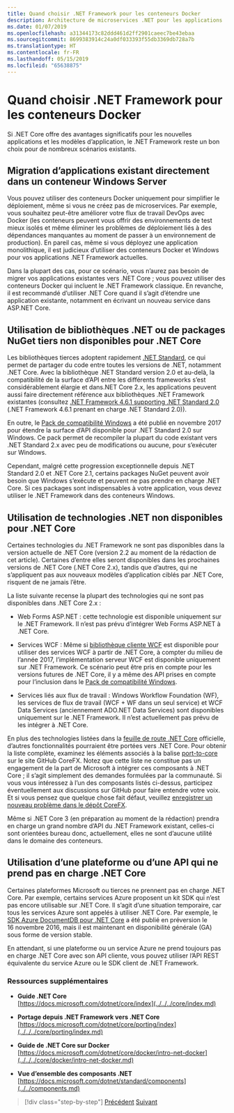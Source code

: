 ```yaml
---
title: Quand choisir .NET Framework pour les conteneurs Docker
description: Architecture de microservices .NET pour les applications .NET en conteneur | Quand choisir .NET Framework pour les conteneurs Docker
ms.date: 01/07/2019
ms.openlocfilehash: a31344173c82ddd461d2ff2901caeec7be43ebaa
ms.sourcegitcommit: 8699383914c24a0df033393f55db3369db728a7b
ms.translationtype: HT
ms.contentlocale: fr-FR
ms.lasthandoff: 05/15/2019
ms.locfileid: "65638875"
---
```

# <a name="when-to-choose-net-framework-for-docker-containers"></a>Quand choisir .NET Framework pour les conteneurs Docker

Si .NET Core offre des avantages significatifs pour les nouvelles applications et les modèles d’application, le .NET Framework reste un bon choix pour de nombreux scénarios existants.

## <a name="migrating-existing-applications-directly-to-a-windows-server-container"></a>Migration d’applications existant directement dans un conteneur Windows Server

Vous pouvez utiliser des conteneurs Docker uniquement pour simplifier le déploiement, même si vous ne créez pas de microservices. Par exemple, vous souhaitez peut-être améliorer votre flux de travail DevOps avec Docker (les conteneurs peuvent vous offrir des environnements de test mieux isolés et même éliminer les problèmes de déploiement liés à des dépendances manquantes au moment de passer à un environnement de production). En pareil cas, même si vous déployez une application monolithique, il est judicieux d’utiliser des conteneurs Docker et Windows pour vos applications .NET Framework actuelles.

Dans la plupart des cas, pour ce scénario, vous n’aurez pas besoin de migrer vos applications existantes vers .NET Core ; vous pouvez utiliser des conteneurs Docker qui incluent le .NET Framework classique. En revanche, il est recommandé d’utiliser .NET Core quand il s’agit d’étendre une application existante, notamment en écrivant un nouveau service dans ASP.NET Core.

## <a name="using-third-party-net-libraries-or-nuget-packages-not-available-for-net-core"></a>Utilisation de bibliothèques .NET ou de packages NuGet tiers non disponibles pour .NET Core

Les bibliothèques tierces adoptent rapidement [.NET Standard](../../net-standard.md), ce qui permet de partager du code entre toutes les versions de .NET, notamment .NET Core. Avec la bibliothèque .NET Standard version 2.0 et au-delà, la compatibilité de la surface d’API entre les différents frameworks s’est considérablement élargie et dans.NET Core 2.x, les applications peuvent aussi faire directement référence aux bibliothèques .NET Framework existantes (consultez [.NET Framework 4.6.1 supporting .NET Standard 2.0](https://github.com/dotnet/standard/blob/master/docs/planning/netstandard-2.0/README.md#net-framework-461-supporting-net-standard-20) (.NET Framework 4.6.1 prenant en charge .NET Standard 2.0)).

En outre, le [Pack de compatibilité Windows](../../../core/porting/windows-compat-pack.md) a été publié en novembre 2017 pour étendre la surface d’API disponible pour .NET Standard 2.0 sur Windows. Ce pack permet de recompiler la plupart du code existant vers .NET Standard 2.x avec peu de modifications ou aucune, pour s’exécuter sur Windows.

Cependant, malgré cette progression exceptionnelle depuis .NET Standard 2.0 et .NET Core 2.1, certains packages NuGet peuvent avoir besoin que Windows s’exécute et peuvent ne pas prendre en charge .NET Core. Si ces packages sont indispensables à votre application, vous devez utiliser le .NET Framework dans des conteneurs Windows.

## <a name="using-net-technologies-not-available-for-net-core"></a>Utilisation de technologies .NET non disponibles pour .NET Core 

Certaines technologies du .NET Framework ne sont pas disponibles dans la version actuelle de .NET Core (version 2.2 au moment de la rédaction de cet article). Certaines d’entre elles seront disponibles dans les prochaines versions de .NET Core (.NET Core 2.x), tandis que d’autres, qui ne s’appliquent pas aux nouveaux modèles d’application ciblés par .NET Core, risquent de ne jamais l’être.

La liste suivante recense la plupart des technologies qui ne sont pas disponibles dans .NET Core 2.x :

- Web Forms ASP.NET : cette technologie est disponible uniquement sur le .NET Framework. Il n’est pas prévu d’intégrer Web Forms ASP.NET à .NET Core.

- Services WCF : Même si [bibliothèque cliente WCF](https://github.com/dotnet/wcf) est disponible pour utiliser des services WCF à partir de .NET Core, à compter du milieu de l’année 2017, l’implémentation serveur WCF est disponible uniquement sur .NET Framework. Ce scénario peut être pris en compte pour les versions futures de .NET Core, il y a même des API prises en compte pour l’inclusion dans le [Pack de compatibilité Windows](../../../core/porting/windows-compat-pack.md).

- Services liés aux flux de travail : Windows Workflow Foundation (WF), les services de flux de travail (WCF + WF dans un seul service) et WCF Data Services (anciennement ADO.NET Data Services) sont disponibles uniquement sur le .NET Framework. Il n’est actuellement pas prévu de les intégrer à .NET Core.

En plus des technologies listées dans la [feuille de route .NET Core](https://github.com/aspnet/Home/wiki/Roadmap) officielle, d’autres fonctionnalités pourraient être portées vers .NET Core. Pour obtenir la liste complète, examinez les éléments associés à la balise [port-to-core](https://github.com/dotnet/corefx/issues?q=is%3Aopen+is%3Aissue+label%3Aport-to-core) sur le site GitHub CoreFX. Notez que cette liste ne constitue pas un engagement de la part de Microsoft à intégrer ces composants à .NET Core ; il s’agit simplement des demandes formulées par la communauté. Si vous vous intéressez à l’un des composants listés ci-dessus, participez éventuellement aux discussions sur GitHub pour faire entendre votre voix. Et si vous pensez que quelque chose fait défaut, veuillez [enregistrer un nouveau problème dans le dépôt CoreFX](https://github.com/dotnet/corefx/issues/new).

Même si .NET Core 3 (en préparation au moment de la rédaction) prendra en charge un grand nombre d’API du .NET Framework existant, celles-ci sont orientées bureau donc, actuellement, elles ne sont d’aucune utilité dans le domaine des conteneurs.

## <a name="using-a-platform-or-api-that-does-not-support-net-core"></a>Utilisation d’une plateforme ou d’une API qui ne prend pas en charge .NET Core

Certaines plateformes Microsoft ou tierces ne prennent pas en charge .NET Core. Par exemple, certains services Azure proposent un kit SDK qui n’est pas encore utilisable sur .NET Core. Il s’agit d’une situation temporaire, car tous les services Azure sont appelés à utiliser .NET Core. Par exemple, le [SDK Azure DocumentDB pour .NET Core](https://www.nuget.org/packages/Microsoft.Azure.DocumentDB.Core/1.2.1) a été publié en préversion le 16 novembre 2016, mais il est maintenant en disponibilité générale (GA) sous forme de version stable.

En attendant, si une plateforme ou un service Azure ne prend toujours pas en charge .NET Core avec son API cliente, vous pouvez utiliser l’API REST équivalente du service Azure ou le SDK client de .NET Framework.

### <a name="additional-resources"></a>Ressources supplémentaires

- **Guide .NET Core**  
    [https://docs.microsoft.com/dotnet/core/index](../../../core/index.md)

- **Portage depuis .NET Framework vers .NET Core**  
    [https://docs.microsoft.com/dotnet/core/porting/index](../../../core/porting/index.md)

- **Guide de .NET Core sur Docker** [https://docs.microsoft.com/dotnet/core/docker/intro-net-docker](../../../core/docker/intro-net-docker.md)

- **Vue d’ensemble des composants .NET**  
    [https://docs.microsoft.com/dotnet/standard/components](../../components.md)

>[!div class="step-by-step"]
>[Précédent](net-core-container-scenarios.md)
>[Suivant](container-framework-choice-factors.md)
